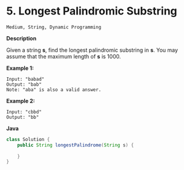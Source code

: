 # 5. Longest Palindromic Substring

```Medium, String, Dynamic Programming```

**Description**

Given a string **s**, find the longest palindromic substring in **s**. You may assume that the maximum length of **s** is 1000.

**Example 1:**

```
Input: "babad"
Output: "bab"
Note: "aba" is also a valid answer.
```

**Example 2:**

```
Input: "cbbd"
Output: "bb"
```

**Java**

```java
class Solution {
    public String longestPalindrome(String s) {
        
    }
}
```

